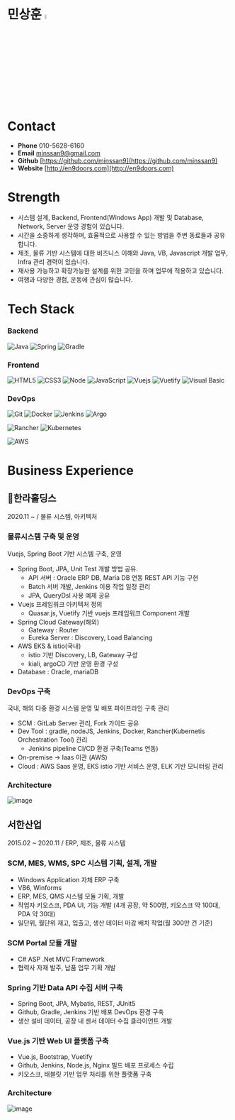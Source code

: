 # 민상훈 <img src = "https://user-images.githubusercontent.com/9455624/170505262-e8d464a4-cc08-48de-89f0-734b3ad99e17.png" width="5%" height="5%">
# Contact

- **Phone** 010-5628-6160
- **Email** minssan9@gmail.com
- **Github** [https://github.com/minssan9](https://github.com/minssan9)
- **Website** [http://en9doors.com](http://en9doors.com)


# Strength

- 시스템 설계, Backend, Frontend(Windows App) 개발 및 Database, Network, Server 운영 경험이 있습니다.
- 시간을 소중하게 생각하며, 효율적으로 사용할 수 있는 방법을 주변 동료들과 공유합니다.
- 제조, 물류 기반 시스템에 대한 비즈니스 이해와 Java, VB, Javascript 개발 업무, Infra 관리 경력이 있습니다.
- 재사용 가능하고 확장가능한 설계를 위한 고민을 하며 업무에 적용하고 있습니다.
- 여행과 다양한 경험, 운동에 관심이 많습니다.

# Tech Stack

### Backend
![Java](https://img.shields.io/badge/-Java-F05032?style=for-the-badge&logo=Java&logoColor=ffffff)
![Spring](https://img.shields.io/badge/-SpringBoot-6DB33F?style=for-the-badge&logo=SpringBoot&logoColor=ffffff&color=6DB33F)
![Gradle](https://img.shields.io/badge/-Gradle-02303A?style=for-the-badge&logo=Gradle&logoColor=ffffff&color=02303A)  

### Frontend
![HTML5](https://img.shields.io/badge/-HTML5-F05032?style=for-the-badge&logo=html5&logoColor=ffffff)
![CSS3](https://img.shields.io/badge/-CSS3-007ACC?style=for-the-badge&logo=css3)
![Node](https://img.shields.io/badge/-Nodejs-43853d?style=for-the-badge&logo=Node.js&logoColor=white) 
![JavaScript](https://img.shields.io/badge/-JavaScript-%23F7DF1C?style=for-the-badge&logo=javascript&logoColor=000000&labelColor=%23F7DF1C&color=%23FFCE5A)
![Vuejs](https://img.shields.io/badge/-Vue.js-%23F7DF1C?style=for-the-badge&logo=Vue.js&logoColor=000000&color=4FC08D)
![Vuetify](https://img.shields.io/badge/-Vuetify-%1867C0?style=for-the-badge&logo=Vuetify&logoColor=000000&color=1867C0)
![Visual Basic](https://img.shields.io/badge/-VisualBasic-%23F7DF1C?style=for-the-badge&logo=VisualStudio&logoColor=000000&color=5C2D91)

### DevOps
![Git](https://img.shields.io/badge/-Git-F05032?style=for-the-badge&logo=git&logoColor=ffffff)
![Docker](https://img.shields.io/badge/-Docker-46a2f1?style=for-the-badge&logo=docker&logoColor=ffffff)
![Jenkins](https://img.shields.io/badge/-Jenkins-D24939?style=for-the-badge&logo=jenkins&logoColor=ffffff)
![Argo](https://img.shields.io/badge/-Argo-EF7B4D?style=for-the-badge&logo=Argo&logoColor=ffffff)

![Rancher](https://img.shields.io/badge/-Rancher-0075A8?style=for-the-badge&logo=rancher&logoColor=ffffff)
![Kubernetes](https://img.shields.io/badge/-Kubernetes-326CE5?style=for-the-badge&logo=Kubernetes&logoColor=ffffff)

![AWS](https://img.shields.io/badge/-AmazonAWS-232F3E?style=for-the-badge&logo=AmazonAWS&logoColor=ffffff)



# Business Experience 

## 🏢한라홀딩스
2020.11 ~ / 물류 시스템, 아키텍처

### 물류시스템 구축 및 운영
Vuejs, Spring Boot 기반 시스템 구축, 운영
- Spring Boot, JPA, Unit Test 개발 방법 공유.
    - API 서버 : Oracle ERP DB, Maria DB 연동 REST API 기능 구현
    - Batch 서버 개발, Jenkins 이용 작업 일정 관리
    - JPA, QueryDsl 사용 예제 공유
- Vuejs 프레임워크 아키텍처 정의
    - Quasar.js, Vuetify 기반 vuejs 프레임워크 Component 개발
- Spring Cloud Gateway(해외)
    - Gateway : Router
    - Eureka Server : Discovery, Load Balancing
- AWS EKS & istio(국내)
    - istio 기반 Discovery, LB, Gateway 구성
    - kiali, argoCD 기반 운영 환경 구성
- Database : Oracle, mariaDB

### DevOps 구축
국내, 해외 다중 환경 시스템 운영 및 배포 파이프라인 구축 관리
- SCM : GitLab Server 관리, Fork 가이드 공유
- Dev Tool : gradle, nodeJS, Jenkins, Docker, Rancher(Kubernetis Orchestration Tool) 관리
    - Jenkins pipeline CI/CD 환경 구축(Teams 연동)
- On-premise → Iaas 이관 (AWS)
- Cloud : AWS Saas 운영, EKS istio 기반 서비스 운영, ELK 기반 모니터링 관리

### Architecture  
![image](https://user-images.githubusercontent.com/9455624/170506340-b5787c8a-e3ae-4b80-a5ff-002779b36669.png)


## 서한산업
2015.02 ~ 2020.11 / ERP, 제조, 물류 시스템

### SCM, MES, WMS, SPC 시스템 기획, 설계, 개발
- Windows Application 자체 ERP 구축
- VB6, Winforms
- ERP, MES, QMS 시스템 모듈 기획, 개발
- 작업자 키오스크, PDA UI, 기능 개발 (4개 공장, 약 500명, 키오스크 약 100대, PDA 약 30대)
- 일단위, 월단위 재고, 입출고, 생산 데이터 마감 배치 작업(월 300만 건 기준)

### SCM Portal 모듈 개발
- C# ASP .Net MVC Framework
- 협력사 자재 발주, 납품 업무 기획 개발

### Spring 기반 Data API 수집 서버 구축
- Spring Boot, JPA, Mybatis, REST, JUnit5
- Github, Gradle, Jenkins 기반 배포 DevOps 환경 구축
- 생산 설비 데이터, 공장 내 센서 데이터 수집 클라이언트 개발

### Vue.js 기반 Web UI 플랫폼 구축
- Vue.js, Bootstrap, Vuetify
- Github, Jenkins, Node.js, Nginx 빌드 배포 프로세스 수립
- 키오스크, 태블릿 기반 업무 처리를 위한 플랫폼 구축

### Architecture  
![image](https://user-images.githubusercontent.com/9455624/170506818-26aa1bbd-8d7e-4f62-bd28-a77475fe25da.png)
